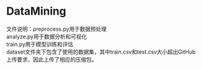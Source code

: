 # DataMining
文件说明：preprocess.py用于数据预处理  
          analyze.py用于数据分析和可视化  
          train.py用于模型训练和评估  
          dataset文件夹下包含了使用的数据集，其中train.csv和test.csv大小超出GitHub上传要求，因此上传了相应的压缩包。
